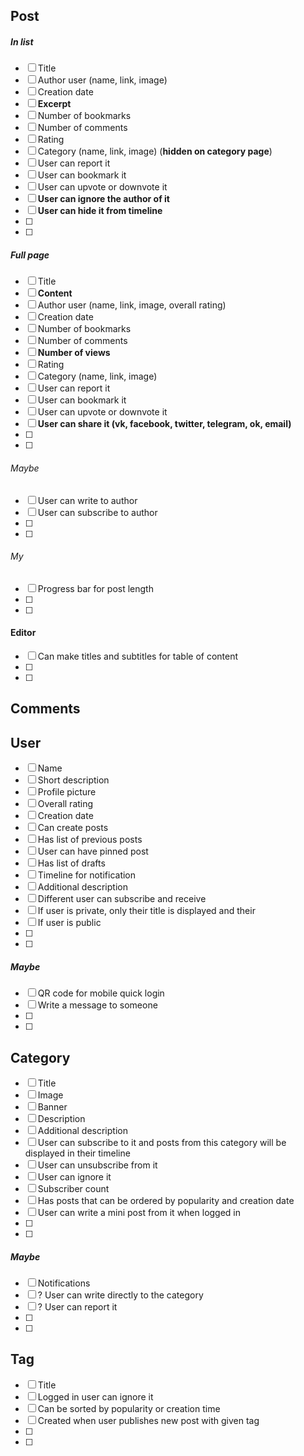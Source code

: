 ## Post

##### In list
- [ ] Title
- [ ] Author user (name, link, image)
- [ ] Creation date
- [ ] **Excerpt** 
- [ ] Number of bookmarks
- [ ] Number of comments
- [ ] Rating
- [ ] Category (name, link, image) (**hidden on category page**)
- [ ] User can report it
- [ ] User can bookmark it
- [ ] User can upvote or downvote it
- [ ] **User can ignore the author of it**
- [ ] **User can hide it from timeline**
- [ ] 
- [ ] 

##### Full page
- [ ] Title
- [ ] **Content**
- [ ] Author user (name, link, image, overall rating)
- [ ] Creation date
- [ ] Number of bookmarks
- [ ] Number of comments
- [ ] **Number of views**
- [ ] Rating
- [ ] Category (name, link, image)
- [ ] User can report it
- [ ] User can bookmark it
- [ ] User can upvote or downvote it
- [ ] **User can share it (vk, facebook, twitter, telegram, ok, email)**
- [ ]
- [ ]

###### Maybe

- [ ] User can write to author
- [ ] User can subscribe to author
- [ ]
- [ ]

###### My
- [ ] Progress bar for post length
- [ ]
- [ ]
 
#### Editor
- [ ] Can make titles and subtitles for table of content
- [ ] 
- [ ]

## Comments


## User 
- [ ] Name
- [ ] Short description
- [ ] Profile picture
- [ ] Overall rating
- [ ] Creation date
- [ ] Can create posts
- [ ] Has list of previous posts
- [ ] User can have pinned post
- [ ] Has list of drafts
- [ ] Timeline for notification
- [ ] Additional description
- [ ] Different user can subscribe and receive 
- [ ] If user is private, only their title is displayed and their 
- [ ] If user is public 
- [ ] 
- [ ] 

##### Maybe
- [ ] QR code for mobile quick login
- [ ] Write a message to someone
- [ ] 
- [ ] 

## Category

- [ ] Title
- [ ] Image
- [ ] Banner
- [ ] Description
- [ ] Additional description
- [ ] User can subscribe to it and posts from this category will be displayed in their timeline
- [ ] User can unsubscribe from it
- [ ] User can ignore it
- [ ] Subscriber count
- [ ] Has posts that can be ordered by popularity and creation date
- [ ] User can write a mini post from it when logged in
- [ ] 
- [ ] 

##### Maybe

- [ ] Notifications
- [ ] ? User can write directly to the category
- [ ] ? User can report it
- [ ] 
- [ ] 

## Tag
- [ ] Title
- [ ] Logged in user can ignore it
- [ ] Can be sorted by popularity or creation time
- [ ] Created when user publishes new post with given tag
- [ ] 
- [ ] 
